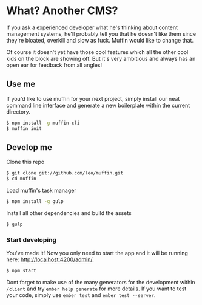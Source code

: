 # What? Another CMS?

If you ask a experienced developer what he's thinking about content management systems, he'll probably tell you that he doesn't like them since they're bloated, overkill and slow as fuck. Muffin would like to change that.

Of course it doesn't yet have those cool features which all the other cool kids on the block are showing off. But it's very ambitious and always has an open ear for feedback from all angles!

## Use me

If you'd like to use muffin for your next project, simply install our neat command line interface and generate a new boilerplate within the current directory.

```bash
$ npm install -g muffin-cli
$ muffin init
```

## Develop me

Clone this repo

```bash
$ git clone git://github.com/leo/muffin.git
$ cd muffin
```

Load muffin's task manager

```bash
$ npm install -g gulp
```

Install all other dependencies and build the assets

```bash
$ gulp 
```

### Start developing

You've made it! Now you only need to start the app and it will be running here: [http://localhost:4200/admin/](http://localhost:4200/admin/).

```bash
$ npm start
```

Dont forget to make use of the many generators for the development within `/client` and try `ember help generate` for more details. If you want to test your code, simply use `ember test` and `ember test --server`.
